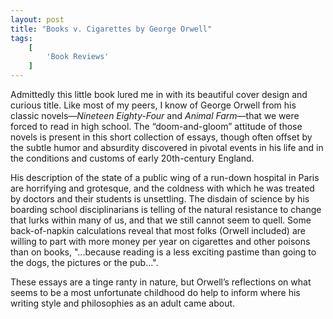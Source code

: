 ```yaml
---
layout: post
title: "Books v. Cigarettes by George Orwell"
tags:
    [
        'Book Reviews'
    ]
---
```


Admittedly this little book lured me in with its beautiful cover design and curious title. Like most of my peers, I know of George Orwell from his classic novels—_Nineteen Eighty-Four_ and _Animal Farm_—that we were forced to read in high school. The “doom-and-gloom” attitude of those novels is present in this short collection of essays, though often offset by the subtle humor and absurdity discovered in pivotal events in his life and in the conditions and customs of early 20th-century England.

His description of the state of a public wing of a run-down hospital in Paris are horrifying and grotesque, and the coldness with which he was treated by doctors and their students is unsettling. The disdain of science by his boarding school disciplinarians is telling of the natural resistance to change that lurks within many of us, and that we still cannot seem to quell. Some back-of-napkin calculations reveal that most folks (Orwell included) are willing to part with more money per year on cigarettes and other poisons than on books, "...because reading is a less exciting pastime than going to the dogs, the pictures or the pub...".

These essays are a tinge ranty in nature, but Orwell’s reflections on what seems to be a most unfortunate childhood do help to inform where his writing style and philosophies as an adult came about.
